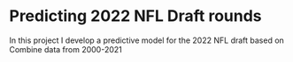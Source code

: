 # Predicting 2022 NFL Draft rounds
In this project I develop a predictive model for the 2022 NFL draft based on Combine data from 2000-2021
